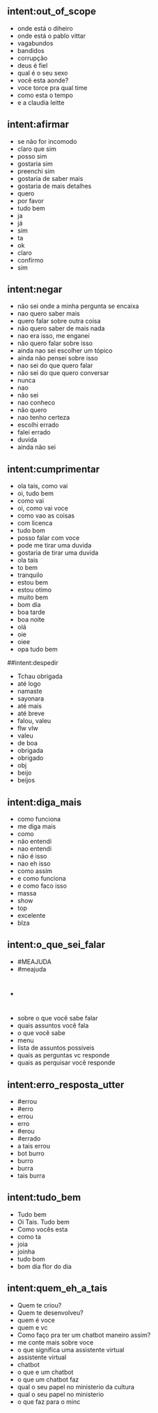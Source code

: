 ## intent:out_of_scope
- onde está o diheiro
- onde está o pablo vittar
- vagabundos
- bandidos
- corrupção
- deus é fiel
- qual é o seu sexo
- você esta aonde?
- voce torce pra qual time
- como esta o tempo
- e a claudia leitte

## intent:afirmar
- se não for incomodo
- claro que sim
- posso sim
- gostaria sim
- preenchi sim
- gostaria de saber mais
- gostaria de mais detalhes
- quero
- por favor
- tudo bem
- ja
- já
- sim
- ta
- ok
- claro
- confirmo
- sim


## intent:negar
- não sei onde a minha pergunta se encaixa
- nao quero saber mais
- quero falar sobre outra coisa
- não quero saber de mais nada
- nao era isso, me enganei
- não quero falar sobre isso
- ainda nao sei escolher um tópico
- ainda não pensei sobre isso
- nao sei do que quero falar
- não sei do que quero conversar
- nunca
- nao
- não sei
- nao conheco
- não quero
- nao tenho certeza
- escolhi errado
- falei errado
- duvida
- ainda não sei

<!-- Saudação -->
## intent:cumprimentar
- ola tais, como vai
- oi, tudo bem
- como vai
- oi, como vai voce
- como vao as coisas
- com licenca
- tudo bom
- posso falar com voce
- pode me tirar uma duvida
- gostaria de tirar uma duvida
- ola tais
- to bem
- tranquilo
- estou bem
- estou otimo
- muito bem
- bom dia
- boa tarde
- boa noite
- olá
- oie
- oiee
- opa tudo bem

<!-- Despedir -->

##intent:despedir
- Tchau obrigada
- até logo
- namaste
- sayonara
- até mais
- até breve
- falou, valeu
- flw vlw
- valeu
- de boa
- obrigada
- obrigado
- obj
- beijo
- beijos

## intent:diga_mais
- como funciona
- me diga mais
- como
- não entendi
- nao entendi
- não é isso
- nao eh isso
- como assim
- e como funciona
- e como faco isso
- massa
- show
- top
- excelente
- blza


## intent:o_que_sei_falar
- #MEAJUDA
- #meajuda
- #
- sobre o que você sabe falar
- quais assuntos você fala
- o que você sabe 
- menu
- lista de assuntos possiveis
- quais as perguntas vc responde
- quais as perquisar você responde

## intent:erro_resposta_utter
- #errou
- #erro
- errou
- erro
- #erou
- #errado
- a tais errou
- bot burro
- burro
- burra
- tais burra


## intent:tudo_bem
- Tudo bem
- Oi Tais. Tudo bem
- Como vocês esta
- como ta
- joia
- joinha
- tudo bom
- bom dia flor do dia


## intent:quem_eh_a_tais
- Quem te criou? 
- Quem te desenvolveu? 
- quem é voce
- quem e vc
- Como faço pra ter um chatbot maneiro assim?
- me conte mais sobre voce
- o que significa uma assistente virtual
- assistente virtual
- chatbot
- o que e um chatbot
- o que um chatbot faz
- qual o seu papel no ministerio da cultura
- qual o seu papel no ministerio
- o que faz para o minc


